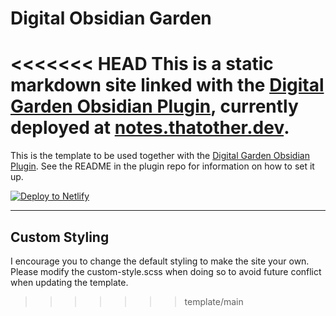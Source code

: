 # Digital Obsidian Garden
<<<<<<< HEAD
This is a static markdown site linked with the [Digital Garden Obsidian Plugin](https://github.com/oleeskild/Obsidian-Digital-Garden), currently deployed at [notes.thatother.dev](https://notes.thatother.dev).
=======
This is the template to be used together with the [Digital Garden Obsidian Plugin](https://github.com/oleeskild/Obsidian-Digital-Garden). 
See the README in the plugin repo for information on how to set it up.

[![Deploy to Netlify](https://www.netlify.com/img/deploy/button.svg)](https://app.netlify.com/start/deploy?repository=https://github.com/oleeskild/digitalgarden)

---
## Custom Styling
I encourage you to change the default styling to make the site your own. Please modify the custom-style.scss when doing so to avoid future conflict when updating the template.
>>>>>>> template/main
